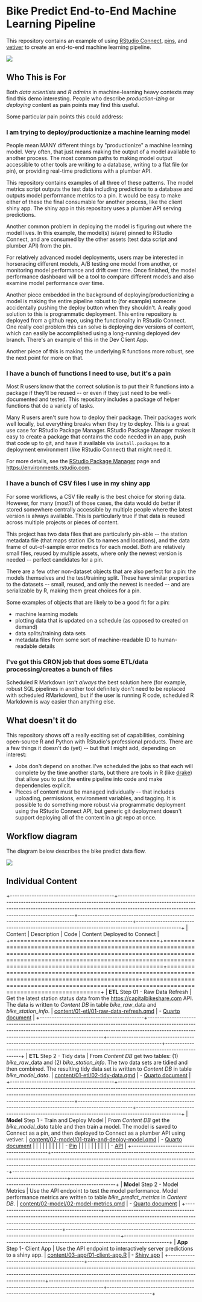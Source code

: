 # Bike Predict End-to-End Machine Learning Pipeline

This repository contains an example of using [RStudio Connect](https://rstudio.com/products/connect/), [pins](https://github.com/rstudio/pins), and [vetiver](https://vetiver.tidymodels.org) to create an end-to-end machine learning pipeline.

![](img/arrows.png)

## Who This is For

Both *data scientists* and *R admins* in machine-learning heavy contexts may find this demo interesting. People who describe *production-izing* or *deploying* content as pain points may find this useful.

Some particular pain points this could address:

### I am trying to deploy/productionize a machine learning model

People mean MANY different things by "productionize" a machine learning model. Very often, that just means making the output of a model available to another process. The most common paths to making model output accessible to other tools are writing to a database, writing to a flat file (or pin), or providing real-time predictions with a plumber API.

This repository contains examples of all three of these patterns. The model metrics script outputs the test data including predictions to a database and outputs model performance metrics to a pin. It would be easy to make either of these the final consumable for another process, like the client shiny app. The shiny app in this repository uses a plumber API serving predictions.

Another common problem in deploying the model is figuring out where the model lives. In this example, the model(s) is(are) pinned to RStudio Connect, and are consumed by the other assets (test data script and plumber API) from the pin.

For relatively advanced model deployments, users may be interested in horseracing different models, A/B testing one model from another, or monitoring model performance and drift over time. Once finished, the model performance dashboard will be a tool to compare different models and also examine model performance over time.

Another piece embedded in the background of deploying/productionizing a model is making the entire pipeline robust to (for example) someone accidentally pushing the deploy button when they shouldn't. A really good solution to this is programmatic deployment. This entire repository is deployed from a github repo, using the functionality in RStudio Connect. One really cool problem this can solve is deploying dev versions of content, which can easily be accomplished using a long-running deployed dev branch. There's an example of this in the Dev Client App.

Another piece of this is making the underlying R functions more robust, see the next point for more on that.

### I have a bunch of functions I need to use, but it's a pain

Most R users know that the correct solution is to put their R functions into a package if they'll be reused -- or even if they just need to be well-documented and tested. This repository includes a package of helper functions that do a variety of tasks.

Many R users aren't sure how to deploy their package. Their packages work well locally, but everything breaks when they try to deploy. This is a great use case for RStudio Package Manager. RStudio Package Manager makes it easy to create a package that contains the code needed in an app, push that code up to git, and have it available via `install.packages` to a deployment environment (like RStudio Connect) that might need it.

For more details, see the [RStudio Package Manager](https://rstudio.com/products/package-manager/) page and <https://environments.rstudio.com>.

### I have a bunch of CSV files I use in my shiny app

For some workflows, a CSV file really is the best choice for storing data. However, for many (most?) of those cases, the data would do better if stored somewhere centrally accessible by multiple people where the latest version is always available. This is particularly true if that data is reused across multiple projects or pieces of content.

This project has two data files that are particularly pin-able -- the station metadata file (that maps station IDs to names and locations), and the data frame of out-of-sample error metrics for each model. Both are relatively small files, reused by multiple assets, where only the newest version is needed -- perfect candidates for a pin.

There are a few other non-dataset objects that are also perfect for a pin: the models themselves and the test/training split. These have similar properties to the datasets -- small, reused, and only the newest is needed -- and are serializable by R, making them great choices for a pin.

Some examples of objects that are likely to be a good fit for a pin:

-   machine learning models
-   plotting data that is updated on a schedule (as opposed to created on demand)
-   data splits/training data sets
-   metadata files from some sort of machine-readable ID to human-readable details

### I've got this CRON job that does some ETL/data processing/creates a bunch of files

Scheduled R Markdown isn't *always* the best solution here (for example, robust SQL pipelines in another tool definitely don't need to be replaced with scheduled RMarkdown), but if the user is running R code, scheduled R Markdown is way easier than anything else.

## What doesn't it do

This repository shows off a really exciting set of capabilities, combining open-source R and Python with RStudio's professional products. There are a few things it doesn't do (yet) -- but that I might add, depending on interest:

-   Jobs don't depend on another. I've scheduled the jobs so that each will complete by the time another starts, but there are tools in R (like [drake](https://github.com/ropensci/drake)) that allow you to put the entire pipeline into code and make dependencies explicit.
-   Pieces of content must be managed individually -- that includes uploading, permissions, environment variables, and tagging. It is possible to do something more robust via programmatic deployment using the RStudio Connect API, but generic git deployment doesn't support deploying all of the content in a git repo at once.

## Workflow diagram

The diagram below describes the bike predict data flow.

![](./img/workflow.drawio.png)

## Individual Content

+-------------------------------------------+------------------------------------------------------------------------------------------------------------------------------------------------------------------------------------------------------------------------+----------------------------------------------------------------------------------------------------+------------------------------------------------------------------------------------------------+
| Content                                   | Description                                                                                                                                                                                                            | Code                                                                                               | Content Deployed to Connect                                                                    |
+===========================================+========================================================================================================================================================================================================================+====================================================================================================+================================================================================================+
| **ETL** Step 01 - Raw Data Refresh        | Get the latest station status data from the <https://capitalbikeshare.com> API. The data is written to *Content DB* in table *bike_raw*\_data and *bike_station_info*.                                                 | [content/01-etl/01-raw-data-refresh.qmd](./content/01-etl/01-raw-data-refresh.qmd)                 | -   [Quarto document](https://colorado.rstudio.com/rsc/bike-predict-r-raw-data-refresh/)       |
+-------------------------------------------+------------------------------------------------------------------------------------------------------------------------------------------------------------------------------------------------------------------------+----------------------------------------------------------------------------------------------------+------------------------------------------------------------------------------------------------+
| **ETL** Step 2 - Tidy data                | From *Content DB* get two tables: (1) *bike_raw*\_data and (2) *bike_station_info*. The two data sets are tidied and then combined. The resulting tidy data set is written to *Content DB* in table *bike_model_data*. | [content/01-etl/02-tidy-data.qmd](./content/01-etl/02-tidy-data.qmd)                               | -   [Quarto document](https://colorado.rstudio.com/rsc/bike-predict-r-tidy-data/)              |
+-------------------------------------------+------------------------------------------------------------------------------------------------------------------------------------------------------------------------------------------------------------------------+----------------------------------------------------------------------------------------------------+------------------------------------------------------------------------------------------------+
| **Model** Step 1 - Train and Deploy Model | From *Content DB* get the *bike_model_data* table and then train a model. The model is saved to Connect as a pin, and then deployed to Connect as a plumber API using vetiver.                                         | [content/02-model/01-train-and-deploy-model.qmd](./content/02-model/01-train-and-deploy-model.qmd) | -   [Quarto document](https://colorado.rstudio.com/rsc/bike-predict-r-train-and-deploy-model/) |
|                                           |                                                                                                                                                                                                                        |                                                                                                    |                                                                                                |
|                                           |                                                                                                                                                                                                                        |                                                                                                    | -   [Pin](https://colorado.rstudio.com/rsc/bike-predict-r-station-info-data-pin/)              |
|                                           |                                                                                                                                                                                                                        |                                                                                                    |                                                                                                |
|                                           |                                                                                                                                                                                                                        |                                                                                                    | -   [API](https://colorado.rstudio.com/rsc/bike-predict-r-api/)                                |
+-------------------------------------------+------------------------------------------------------------------------------------------------------------------------------------------------------------------------------------------------------------------------+----------------------------------------------------------------------------------------------------+------------------------------------------------------------------------------------------------+
| **Model** Step 2 - Model Metrics          | Use the API endpoint to test the model performance. Model performance metrics are written to table *bike_predict_metrics* in *Content DB*.                                                                             | [content/02-model/02-model-metrics.qmd](./content/02-model/02-model-metrics.qmd)                   | -   [Quarto document](https://colorado.rstudio.com/rsc/bike-predict-r-model-metrics/)          |
+-------------------------------------------+------------------------------------------------------------------------------------------------------------------------------------------------------------------------------------------------------------------------+----------------------------------------------------------------------------------------------------+------------------------------------------------------------------------------------------------+
| **App** Step 1- Client App                | Use the API endpoint to interactively server predictions to a shiny app.                                                                                                                                               | [content/03-app/01-client-app.R](content/03-app/01-client-app.R)                                   | -   [Shiny app](https://colorado.rstudio.com/rsc/bike-predict-r-client-app/)                   |
+-------------------------------------------+------------------------------------------------------------------------------------------------------------------------------------------------------------------------------------------------------------------------+----------------------------------------------------------------------------------------------------+------------------------------------------------------------------------------------------------+
